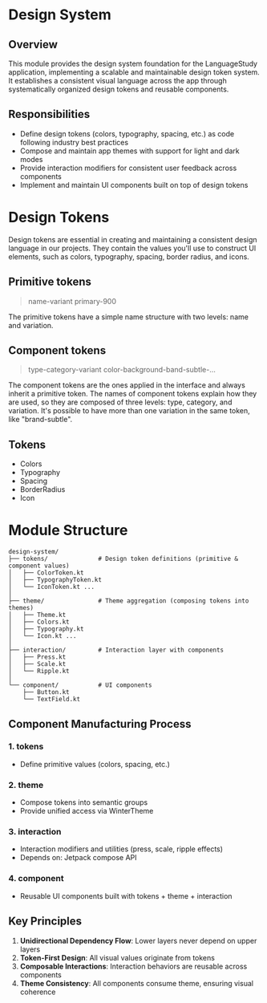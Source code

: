 # Design System

## Overview

This module provides the design system foundation for the LanguageStudy application, implementing a scalable and maintainable design token system. 
It establishes a consistent visual language across the app through systematically organized design tokens and reusable components.

## Responsibilities

- Define design tokens (colors, typography, spacing, etc.) as code following industry best practices
- Compose and maintain app themes with support for light and dark modes
- Provide interaction modifiers for consistent user feedback across components
- Implement and maintain UI components built on top of design tokens

# Design Tokens

Design tokens are essential in creating and maintaining a consistent design language in our projects.
They contain the values you'll use to construct Ul elements, such as colors, typography, spacing, border radius, and icons.

## Primitive tokens

> name-variant
> primary-900
 
The primitive tokens have a simple name structure with two levels: name and variation.

## Component tokens

> type-category-variant
> color-background-band-subtle-...

The component tokens are the ones applied in the interface and always inherit a primitive token. 
The names of component tokens explain how they are used, 
so they are composed of three levels: type, category, and variation. 
It's possible to have more than one variation in the same token, like "brand-subtle".

## Tokens

- Colors
- Typography
- Spacing
- BorderRadius
- Icon

# Module Structure

```
design-system/
├── tokens/              # Design token definitions (primitive & component values)
│   ├── ColorToken.kt
│   ├── TypographyToken.kt
│   └── IconToken.kt ...
│
├── theme/               # Theme aggregation (composing tokens into themes)
│   ├── Theme.kt
│   ├── Colors.kt
│   ├── Typography.kt
│   └── Icon.kt ...
│
├── interaction/         # Interaction layer with components
│   ├── Press.kt
│   ├── Scale.kt
│   └── Ripple.kt
│
└── component/           # UI components
    ├── Button.kt
    └── TextField.kt
```

## Component Manufacturing Process

### 1. tokens
 - Define primitive values (colors, spacing, etc.)

### 2. theme
 - Compose tokens into semantic groups
 - Provide unified access via WinterTheme

### 3. interaction
 - Interaction modifiers and utilities (press, scale, ripple effects)
 - Depends on: Jetpack compose API

### 4. component
 - Reusable UI components built with tokens + theme + interaction

## Key Principles

1. **Unidirectional Dependency Flow**: Lower layers never depend on upper layers
2. **Token-First Design**: All visual values originate from tokens
3. **Composable Interactions**: Interaction behaviors are reusable across components
4. **Theme Consistency**: All components consume theme, ensuring visual coherence

